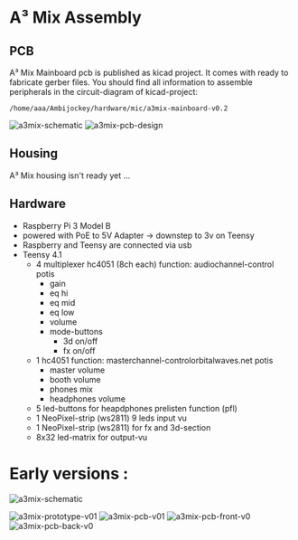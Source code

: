 # A³ Mix Assembly
## PCB
A³ Mix Mainboard pcb is published as kicad project. It comes with ready to fabricate gerber files. You should find all information to assemble peripherals in the circuit-diagram of kicad-project:
```
/home/aaa/Ambijockey/hardware/mic/a3mix-mainboard-v0.2
```
![a3mix-schematic](https://doc.a3-audio.com/static/v01/a3mix-schematic.jpg)
![a3mix-pcb-design](https://doc.a3-audio.com/static/v01/a3mix-pcb-design.jpg)

## Housing
A³ Mix housing isn't ready yet ...

## Hardware
- Raspberry Pi 3 Model B
- powered with PoE to 5V Adapter -> downstep to 3v on Teensy
- Raspberry and Teensy are connected via usb
- Teensy 4.1
	- 4 multiplexer hc4051 (8ch each)
        function: audiochannel-control
        potis
        - gain 
        - eq hi
        - eq mid
        - eq low
        - volume
      - mode-buttons
        - 3d on/off
        - fx on/off
    - 1 hc4051
        function: masterchannel-controlorbitalwaves.net
        potis
        - master volume
        - booth volume
        - phones mix
        - headphones volume
    - 5 led-buttons for heapdphones prelisten function (pfl)
    - 1 NeoPixel-strip (ws2811) 9 leds input vu
	- 1 NeoPixel-strip (ws2811) for fx and 3d-section
    - 8x32 led-matrix for output-vu

# Early versions :
![a3mix-schematic](https://doc.a3-audio.com/static/v00/a3mix-schematic.jpg)

![a3mix-prototype-v01](https://doc.a3-audio.com/static/v00/a3mix-prototype-v01.jpg)
![a3mix-pcb-v01](https://doc.a3-audio.com/static/v00/a3mix-pcb-v01.jpg)
![a3mix-pcb-front-v0](https://doc.a3-audio.com/static/v00/a3mix-pcb-front-v0.jpg)
![a3mix-pcb-back-v0](https://doc.a3-audio.com/static/v00/a3mix-pcb-back-v0.jpg)
